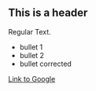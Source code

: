 ## This is a header

Regular Text.

* bullet 1
* bullet 2
* bullet corrected

[Link to Google](http://www.google.com)




